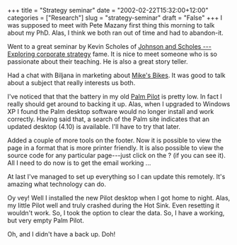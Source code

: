 +++
title = "Strategy seminar"
date = "2002-02-22T15:32:00+12:00"
categories = ["Research"]
slug = "strategy-seminar"
draft = "False"
+++
I was supposed to meet with Pete Mazany first thing this morning to
talk about my PhD. Alas, I think we both ran out of time and had to
abandon-it.

Went to a great seminar by Kevin Scholes of [Johnson and Scholes ---
Exploring corporate
strategy](http://www.pearsoneduc.com/book.asp?prodID=100000000004706&d=BS)
fame. It is nice to meet someone who is so passionate about their
teaching. He is also a great story teller.

Had a chat with Biljana in marketing about [Mike's
Bikes](http://www.smartsims.com/). It was good to talk about a subject
that really interests us both.

I've noticed that that the battery in my old [Palm
Pilot](http://www.palm.com/) is pretty low. In fact I really should get
around to backing it up. Alas, when I upgraded to Windows XP I found the
Palm desktop software would no longer install and work correctly. Having said
that, a search of the Palm site indicates that an updated desktop (4.10) is
available. I'll have to try that later.

Added a couple of more tools on the footer. Now it is possible to view
the page in a format that is more printer friendly. It is also possible
to view the source code for any particular page---just click on the ?
(if you can see it). All I need to do now is to get the email working ...

At last I've managed to set up everything so I can update this
remotely. It's amazing what technology can do.

Oy vey! Well I installed the new Pilot desktop when I got home to
night.  Alas, my little Pilot well and truly crashed during the Hot Sink. Even
resetting it wouldn't work. So, I took the option to clear the data.
So, I have a working, but very empty Palm Pilot.

Oh, and I didn't have a back up. Doh!


